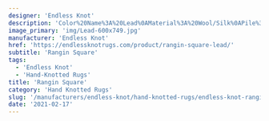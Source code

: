 ```yaml
---
designer: 'Endless Knot'
description: 'Color%20Name%3A%20Lead%0AMaterial%3A%20Wool/Silk%0APile%3A%20CutStyle%3A%20Abstract%2C%20Modern%2C%20New%20ArrivalsCollection%3A%20Hand-Knotted%20Collection'
image_primary: 'img/Lead-600x749.jpg'
manufacturer: 'Endless Knot'
href: 'https://endlessknotrugs.com/product/rangin-square-lead/'
subtitle: 'Rangin Square'
tags:
  - 'Endless Knot'
  - 'Hand-Knotted Rugs'
title: 'Rangin Square'
category: 'Hand Knotted Rugs'
slug: '/manufacturers/endless-knot/hand-knotted-rugs/endless-knot-rangin-square'
date: '2021-02-17'
---
```

